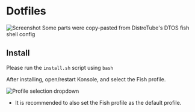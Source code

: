 # Dotfiles
![Screenshot](https://user-images.githubusercontent.com/50550545/180188417-1387b679-798b-467a-946c-4e19b595d9e3.png)
Some parts were copy-pasted from DistroTube's DTOS fish shell config

## Install

Please run the `install.sh` script using `bash`

After installing, open/restart Konsole, and select the Fish profile.

![Profile selection dropdown](https://user-images.githubusercontent.com/50550545/180188007-e361ebf6-64e6-4ac1-80f3-521a7ef4fcf7.png)

* It is recommended to also set the Fish profile as the default profile.
